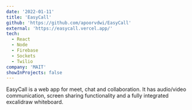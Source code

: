 ```yaml
---
date: '2022-01-11'
title: 'EasyCall'
github: 'https://github.com/apoorvdwi/EasyCall'
external: 'https://easycall.vercel.app/'
tech:
  - React
  - Node
  - Firebase
  - Sockets
  - Twilio
company: 'MAIT'
showInProjects: false
---
```


EasyCall is a web app for meet, chat and collaboration. It has audio/video communication, screen sharing functionality and a fully integrated excalidraw whiteboard.
